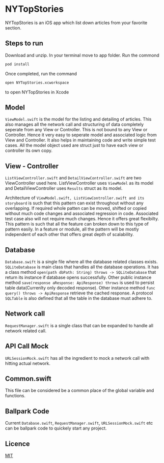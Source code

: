 

#  NYTopStories

NYTopStories is an iOS app which list down articles from your favorite section.

## Steps to run

Download and unzip. In your terminal move to app folder.
Run the commond

```bash
pod install
```

Once completed, run the command 

```bash
open NYTopStories.xcworkspace
```

to open NYTopStories in Xcode

## Model
`ViewModel.swift` is the model for the listing and detailing of articles. This also manages all the network call and structuring of data completely seperate from any View or Controller.  This is not bound to any View or Controller. Hence it very easy to seperate model and associated logic from View and Controller. It also helps  in maintaining code and write simple test cases. All the model object used are struct just to have each view or controller its own copy.


##  View - Controller
`ListViewController.swift` and `DetailViewController.swift` are two ViewController used here. ListViewController uses `ViewModel` as its model and DetailViewController uses `Results` struct as its model. 

Architecture of `ViewModel.swift, ListViewController.swift and its storyboard` is such that this pattern can exist throughout without any overlapping. If required whole patten can be moved, shifted or copied without much code changes and associated regression in code. Associated test case also will not require much changes. Hence it offers great flexibilty. This pattern is such that all the feature can broken down to this type of pattern easily. In a feature or module, all the pattern will be mostly independent of each other that offers great depth of scalability.

## Database
`Database.swift` is a single file where all the database related classes exists. `SQLiteDatabase` is main class that handles all the database operations.
It has a class method `open(path dbPath: String) throws -> SQLiteDatabase` that return its instance if database opens successfully. Other public instance method `save(response aResponse: ApiResponse) throws`  is used to persist table data(Currenlty only decoded response). Other instance method `func query() throws -> ApiResponse` retrieve the cached response. A protocol `SQLTable` is also defined that all the table in the database must adhere to. 

## Network call
`RequestManager.swift` is a single class that can be expanded to handle all network related call.

## API Call Mock
`URLSessionMock.swift` has all the ingredient to mock a network call with hitting actual network.

## Common.swift
This file can be considered be a common place of the global variable and functions.

## Ballpark Code
Current `Database.swift`, `RequestManager.swift`, `URLSessionMock.swift` etc can be ballpark code to quickely start any project.

## Licence
[MIT](https://choosealicense.com/licenses/mit/)
